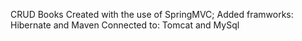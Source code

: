 CRUD Books
Created with the use of SpringMVC;
Added framworks: Hibernate and Maven
Connected to: Tomcat and MySql

